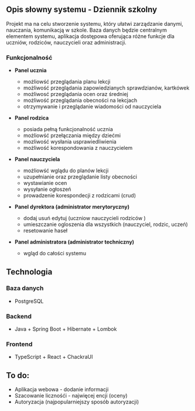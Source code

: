 ## Opis słowny systemu - Dziennik szkolny

Projekt ma na celu stworzenie systemu, który ułatwi zarządzanie danymi, nauczania, komunikacją w szkole. Baza danych będzie centralnym elementem systemu, aplikacja dostępowa oferująca różne funkcje dla uczniów, rodziców, nauczycieli oraz administracji.

### Funkcjonalność

- **Panel ucznia**
    - możliowść przeglądania planu lekcji
    - możliwość przeglądania zapowiedzianych sprawdzianów, kartkówek 
    - możliwosć przeglądania ocen oraz średniej
    - możliwość przeglądania obecności na lekcjach
    - otrzymywanie i przeglądanie wiadomości od nauczyciela

- **Panel rodzica**
    - posiada pełną funkcjonalność ucznia
    - możliowść przełączania między dziećmi 
    - mozliwość wysłania usprawiedliwienia
    - możliwość korespondowania z nauczycielem

- **Panel nauczyciela**
    - możliowść wglądu do planów lekcji 
    - uzupełnianie oraz przeglądanie listy obecności 
    - wystawianie ocen
    - wysyłanie ogłoszeń
    - prowadzenie korespondecji z rodzicami (crud)

- **Panel dyrektora (administrator merytoryczny)**
    - dodaj usuń edytuj (uczniow nauczycieli rodziców )
    - umieszczanie ogloszenia dla wszystkich (nauczyciel, rodzic, uczeń) 
    - resetowanie haseł 

- **Panel administratora (administrator techniczny)**
    - wgląd do całości systemu


## Technologia

### Baza danych

- PostgreSQL

### Backend

- Java + Spring Boot + Hibernate + Lombok

### Frontend

- TypeScript + React + ChackraUI

## To do:

- Aplikacja webowa - dodanie informacji
- Szacowanie licznośći - najwięcej encji (oceny)
- Autoryzacja (najpopularniejszy sposób autoryzacji)